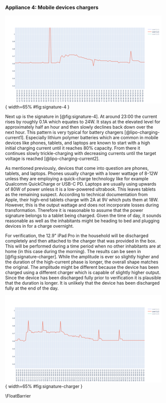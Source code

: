 ### Appliance 4: Mobile devices chargers

![Captured power signature 4](src/images/Charger.png){ width=65% #fig:signature-4 }

Next up is the signature in [@fig:signature-4]. At around 23:00 the current rises by roughly 0.1A which equates to 24W. It stays at the elevated level for approximately half an hour and then slowly declines back down over the next hour. This pattern is very typical for battery chargers [@lipo-charging-current1]. Especially lithium polymer batteries which are common in mobile devices like phones, tablets, and laptops are known to start with a high initial charging current until it reaches 80% capacity. From there it continues slowly trickle-charging with decreasing currents until the target voltage is reached [@lipo-charging-current2].

As mentioned previously, devices that come into question are phones, tablets, and laptops. Phones usually charge with a lower wattage of 8-12W unless they are employing a quick-charge technology like for example Qualcomm QuickCharge or USB-C PD. Laptops are usually using upwards of 80W of power unless it is a low-powered ultrabook. This leaves tablets as the remaining suspect. According to technical documentation from Apple, their high-end tablets charge with 2A at 9V which puts them at 18W. However, this is the output wattage and does not incorporate losses during transformation. Therefore it is reasonable to assume that the power signature belongs to a tablet being charged. Given the time of day, it sounds reasonable as well as the inhabitants might be heading to bed and plugging devices in for a charge overnight.

For verification, the 12.9" iPad Pro in the household will be discharged completely and then attached to the charger that was provided in the box. This will be performed during a time period when no other inhabitants are at home (in this case during the morning). The results can be seen in [@fig:signature-charger]. While the amplitude is ever so slightly higher and the duration of the high-current phase is longer, the overall shape matches the original. The amplitude might be different because the device has been charged using a different charger which is capable of slightly higher output. Since the device has been discharged fully prior to verification it is plausible that the duration is longer. It is unlikely that the device has been discharged fully at the end of the day.

![Mobile device charger signature](src/images/Charger-confirmation.png){ width=65% #fig:signature-charger }

\FloatBarrier
